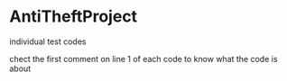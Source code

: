 # AntiTheftProject
individual test codes

chect the first comment on line 1 of each code to know what the code is about
